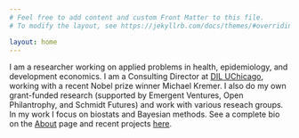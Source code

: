 ```yaml
---
# Feel free to add content and custom Front Matter to this file.
# To modify the layout, see https://jekyllrb.com/docs/themes/#overriding-theme-defaults

layout: home
---
```


I am a researcher working on applied problems in health, epidemiology, and development economics. I am a Consulting Director at [DIL UChicago](https://bfi.uchicago.edu/development-innovation-lab/), working with a recent Nobel prize winner Michael Kremer. I also do my own grant-funded research (supported by Emergent Ventures, Open Philantrophy, and Schmidt Futures) and work with various reseach groups. In my work I focus on biostats and Bayesian methods. See a complete bio on the [About](About) page and recent projects [here](projects).
